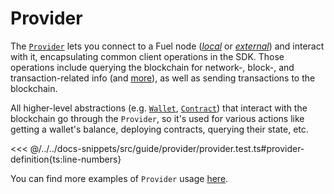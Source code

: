 # Provider

The [`Provider`](../../api/Account/Provider.md) lets you connect to a Fuel node ([_*local*_](../introduction/getting-started.md#connecting-to-a-local-node) or [_*external*_](../introduction/getting-started.md#connecting-to-the-testnet)) and interact with it, encapsulating common client operations in the SDK. Those operations include querying the blockchain for network-, block-, and transaction-related info (and [more](../../api/Account/Provider.md)), as well as sending transactions to the blockchain.

All higher-level abstractions (e.g. [`Wallet`](../wallets/index.md), [`Contract`](../contracts/index.md)) that interact with the blockchain go through the `Provider`, so it's used for various actions like getting a wallet's balance, deploying contracts, querying their state, etc.

<<< @/../../docs-snippets/src/guide/provider/provider.test.ts#provider-definition{ts:line-numbers}

You can find more examples of `Provider` usage [here](querying-the-chain.md).
